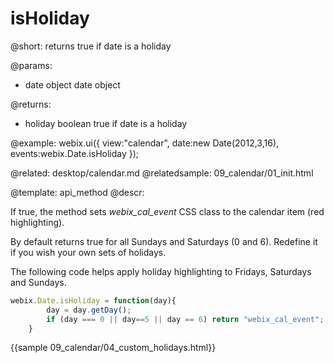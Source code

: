 isHoliday
=============


@short: returns true if date is a holiday
	

@params:
- date      object       date object

@returns:
- holiday     boolean    true if date is a holiday	

@example:
webix.ui({
	view:"calendar",
    date:new Date(2012,3,16),
	events:webix.Date.isHoliday
});

@related:
	desktop/calendar.md
@relatedsample:
	09_calendar/01_init.html

@template:	api_method
@descr:

If true, the method sets *webix_cal_event* CSS class to the calendar item (red highlighting). 

By default returns true for all Sundays and Saturdays (0 and 6). Redefine it if you wish your own sets of holidays. 

The following code helps apply holiday highlighting to Fridays, Saturdays and Sundays. 

~~~js
webix.Date.isHoliday = function(day){ 
		day = day.getDay();
		if (day === 0 || day==5 || day == 6) return "webix_cal_event"; 
	}
~~~

{{sample 09_calendar/04_custom_holidays.html}}